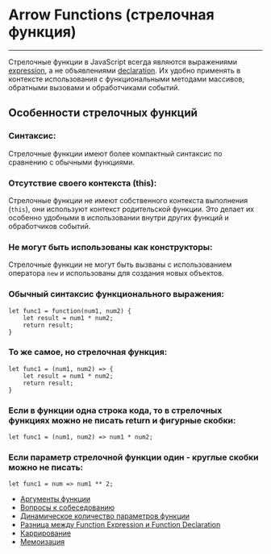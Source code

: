 # Arrow Functions (стрелочная функция)
____

Стрелочные функции в JavaScript всегда являются выражениями [expression](./difference.md), а не объявлениями [declaration](difference.md). Их удобно применять в контексте использования с функциональными методами массивов, обратными вызовами и обработчиками событий.

## Особенности стрелочных функций

### Синтаксис:
Стрелочные функции имеют более компактный синтаксис по сравнению с обычными функциями. 

### Отсутствие своего контекста (this):
Стрелочные функции не имеют собственного контекста выполнения (`this`), они используют контекст родительской функции. Это делает их особенно удобными в использовании внутри других функций и обработчиков событий.

### Не могут быть использованы как конструкторы:
Стрелочные функции не могут быть вызваны с использованием оператора `new` и использованы для создания новых объектов.

### Обычный синтаксис функционального выражения:
```
let func1 = function(num1, num2) {
	let result = num1 * num2;
	return result;
}
```

### То же самое, но стрелочная функция:
```
let func1 = (num1, num2) => {
	let result = num1 * num2;
	return result;
}
```
### Если в функции одна строка кода, то в стрелочных функциях можно не писать return и фигурные скобки:
```
let func1 = (num1, num2) => num1 * num2;
```
### Если параметр стрелочной функции один - круглые скобки можно не писать:
```
let func1 = num => num1 ** 2;
```

- [Аргументы функции](./arguments.md)
- [Вопросы к собеседованию](../../README.md)
- [Динамическое количество параметров функции](./dynamicArguments.md)
- [Разница между Function Expression и Function Declaration](./difference.md)
- [Каррирование](./currying.md)
- [Мемоизация](./memoisation.md)